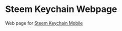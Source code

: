 # Steem Keychain Webpage

Web page for [Steem Keychain Mobile](https://github.com/anpigon/steem-keychain-mobile)
